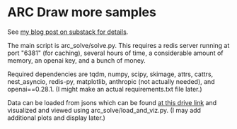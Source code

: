 # ARC Draw more samples

See [my blog post on substack for details](https://redwoodresearch.substack.com/p/getting-50-sota-on-arc-agi-with-gpt).

The main script is arc_solve/solve.py. This requires a redis server running at port "6381" (for caching), several hours of time, a considerable amount of memory, an openai key, and a bunch of money.

Required dependencies are tqdm, numpy, scipy, skimage, attrs, cattrs, nest_asyncio, redis-py, matplotlib, anthropic (not actually needed), and openai==0.28.1. (I might make an actual requirements.txt file later.)

Data can be loaded from jsons which can be found [at this drive link](https://drive.google.com/file/d/1t3LmW0oxnRHTksgeUrMwPYZMZ8dOb4X4/view?usp=sharing) and visualized and viewed using arc_solve/load_and_viz.py. (I may add additional plots and display later.)
